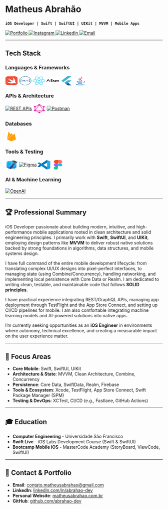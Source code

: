 # Matheus Abrahão

**`iOS Developer | Swift | SwiftUI | UIKit | MVVM | Mobile Apps`**

<p>
  <a href="http://matheusabrahao.com.br">
    <img src="https://img.shields.io/badge/Portfolio-%230071A2.svg?&style=flat-square&logo=internet-explorer&logoColor=white&color=071A2C" alt="Portfolio">
  </a>
  <a href="https://www.instagram.com/abrahao.dev">
    <img src="https://img.shields.io/badge/Instagram-%23E4405F.svg?&style=flat-square&logo=instagram&logoColor=white&color=071A2C" alt="Instagram">
  </a>
  <a href="https://www.linkedin.com/in/abrahao-dev">
    <img src="https://img.shields.io/badge/LinkedIn-%230071A2.svg?&style=flat-square&logo=linkedin&logoColor=white&color=071A2C" alt="LinkedIn">
  </a>
  <a href="mailto:contato.matheusabrahao@gmail.com">
    <img src="https://img.shields.io/badge/Email-D14836?style=flat-square&logo=gmail&logoColor=white&color=071A2C" alt="Email">
  </a>
</p>

---

## Tech Stack

### **Languages & Frameworks**
<a href="https://www.swift.org/"><img align="center" alt="TypeScript" height="30" width="40" src="https://github.com/devicons/devicon/blob/master/icons/swift/swift-original.svg"></a>
<a href="https://en.wikipedia.org/wiki/Objective-C"><img align="center" alt="Golang" height="30" width="40" src="https://github.com/devicons/devicon/blob/master/icons/objectivec/objectivec-plain.svg"></a>
<a href="https://reactnative.dev"><img align="center" alt="Node.js" height="30" width="40" src="https://github.com/devicons/devicon/blob/master/icons/reactnative/reactnative-original.svg"></a>
<a href="https://expo.dev"><img align="center" alt="React" height="30" width="40" src="https://github.com/devicons/devicon/blob/master/icons/expo/expo-original-wordmark.svg"></a>
<a href="https://flutter.dev"><img align="center" alt="Next.js" height="30" width="40" src="https://github.com/devicons/devicon/blob/master/icons/flutter/flutter-original.svg"></a>
<a href="https://www.java.com"><img align="center" alt="Java" height="30" width="40" src="https://raw.githubusercontent.com/devicons/devicon/master/icons/java/java-original.svg"></a>

### **APIs & Architecture**
<a href="https://restfulapi.net"><img align="center" alt="REST APIs" height="30" width="40" src="https://keenethics.com/wp-content/uploads/2022/01/rest-api-1.svg"></a>
<a href="https://graphql.org"><img align="center" alt="GraphQL" height="30" width="40" src="https://raw.githubusercontent.com/devicons/devicon/master/icons/graphql/graphql-plain.svg"></a>
<a href="https://www.postman.com"><img align="center" alt="Postman" height="30" width="40" src="https://www.vectorlogo.zone/logos/getpostman/getpostman-icon.svg"></a>

### **Databases**
<a href="https://firebase.google.com"><img align="center" alt="Firebase" height="30" width="40" src="https://raw.githubusercontent.com/devicons/devicon/master/icons/firebase/firebase-plain.svg"></a>

### **Tools & Testing**
<a href="https://developer.apple.com/xcode"><img align="center" alt="Figma" height="30" width="40" src="https://raw.githubusercontent.com/devicons/devicon/refs/heads/master/icons/xcode/xcode-original.svg"></a>
<a href="https://developer.android.com/studio"><img align="center" alt="Figma" height="30" width="40" src="https://github.com/devicons/devicon/tree/master/icons/androidstudio"></a>
<a href="https://code.visualstudio.com"><img align="center" alt="Figma" height="30" width="40" src="https://github.com/devicons/devicon/blob/master/icons/vscode/vscode-original.svg"></a>
<a href="https://www.figma.com"><img align="center" alt="Figma" height="30" width="40" src="https://raw.githubusercontent.com/devicons/devicon/master/icons/figma/figma-original.svg"></a>

### **AI & Machine Learning**
<a href="https://openai.com"><img align="center" alt="OpenAI" height="30" width="40" src="https://upload.wikimedia.org/wikipedia/commons/4/4d/OpenAI_Logo.svg"></a>

---

## 🏆 Professional Summary

iOS Developer passionate about building modern, intuitive, and high-performance mobile applications rooted in clean architecture and solid engineering principles. I primarily work with **Swift**, **SwiftUI**, and **UIKit**, employing design patterns like **MVVM** to deliver robust native solutions backed by strong foundations in algorithms, data structures, and mobile systems design.

I have full command of the entire mobile development lifecycle: from translating complex UI/UX designs into pixel-perfect interfaces, to managing state (using Combine/Concurrency), handling networking, and implementing local persistence with Core Data or Realm. I am dedicated to writing clean, testable, and maintainable code that follows **SOLID principles**.

I have practical experience integrating REST/GraphQL APIs, managing app deployment through TestFlight and the App Store Connect, and setting up CI/CD pipelines for mobile. I am also comfortable integrating machine learning models and AI-powered solutions into native apps.

I’m currently seeking opportunities as an **iOS Engineer** in environments where autonomy, technical excellence, and creating a measurable impact on the user experience matter.

---

## 🎯 Focus Areas
* **Core Mobile**: Swift, SwiftUI, UIKit
* **Architecture & State**: MVVM, Clean Architecture, Combine, Concurrency
* **Persistence**: Core Data, SwiftData, Realm, Firebase
* **Tools & Ecosystem**: Xcode, TestFlight, App Store Connect, Swift Package Manager (SPM)
* **Testing & DevOps**: XCTest, CI/CD (e.g., Fastlane, GitHub Actions)

---

## 🎓 Education
* **Computer Engineering** - Universidade São Francisco
* **Swift Live** - iOS Labs Development Course (Swift & SwiftUI)
* **Bootcamp Mobile iOS** - MasterCode Academy (StoryBoard, ViewCode, SwiftUI)

---

## 📩 Contact & Portfolio
- **Email**: [contato.matheusabrahao@gmail.com](mailto:contato.matheusabrahao@gmail.com)
- **LinkedIn**: [linkedin.com/in/abrahao-dev](https://www.linkedin.com/in/abrahao-dev)
- **Personal Website**: [matheusabrahao.com.br](http://matheusabrahao.com.br)
- **GitHub**: [github.com/abrahao-dev](https://github.com/abrahao-dev)
